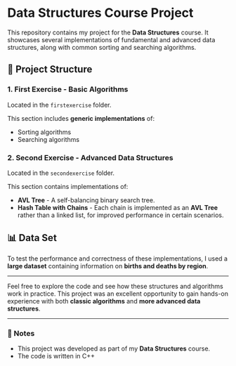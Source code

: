 # Data Structures Course Project

This repository contains my project for the **Data Structures** course. It showcases several implementations of fundamental and advanced data structures, along with common sorting and searching algorithms.

## 📁 Project Structure

### 1. First Exercise - Basic Algorithms
Located in the `firstexercise` folder.

This section includes **generic implementations** of:

- Sorting algorithms
- Searching algorithms

### 2. Second Exercise - Advanced Data Structures
Located in the `secondexercise` folder.

This section contains implementations of:

- **AVL Tree** - A self-balancing binary search tree.
- **Hash Table with Chains** - Each chain is implemented as an **AVL Tree** rather than a linked list, for improved performance in certain scenarios.

## 📊 Data Set
To test the performance and correctness of these implementations, I used a **large dataset** containing information on **births and deaths by region**.

---

Feel free to explore the code and see how these structures and algorithms work in practice. This project was an excellent opportunity to gain hands-on experience with both **classic algorithms** and **more advanced data structures**.

---

### 🔗 Notes
- This project was developed as part of my **Data Structures** course.
- The code is written in C++
